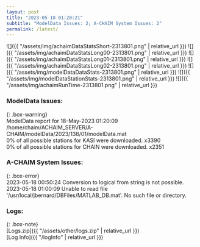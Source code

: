 ```yaml
---
layout: post
title: "2023-05-18 01:20:21"
subtitle: "ModelData Issues: 2; A-CHAIM System Issues: 2"
permalink: /latest/
---
```


![]({{ "/assets/img/achaimDataStatsShort-2313801.png" | relative_url }})
![]({{ "/assets/img/achaimDataStatsLong00-2313801.png" | relative_url }})
![]({{ "/assets/img/achaimDataStatsLong01-2313801.png" | relative_url }})
![]({{ "/assets/img/achaimDataStatsLong02-2313801.png" | relative_url }})
![]({{ "/assets/img/modelDataDataStats-2313801.png" | relative_url }})
![]({{ "/assets/img/modelDataStationStats-2313801.png" | relative_url }})
![]({{ "/assets/img/achaimRunTime-2313801.png" | relative_url }})


### ModelData Issues:  
  
{: .box-warning}  
 ModelData report for 18-May-2023 01:20:09   
 /home/chaim/ACHAIM_SERVER/A-CHAIM/modelData/2023/138/01/modelData.mat   
 0% of all possible stations for KASI were downloaded. x3390   
 0% of all possible stations for CHAIN were downloaded. x2351   
  
### A-CHAIM System Issues:  
  
{: .box-error}  
2023-05-18 00:50:24 Conversion to logical from string is not possible.  
2023-05-18 01:00:09 Unable to read file '/usr/local/jbernard/DBFiles/MATLAB_DB.mat'. No such file or directory.  

### Logs:  
  
{: .box-note}  
[Logs.zip]({{ "/assets/other/logs.zip" | relative_url }})  
[Log Info]({{ "/logInfo" | relative_url }})  
